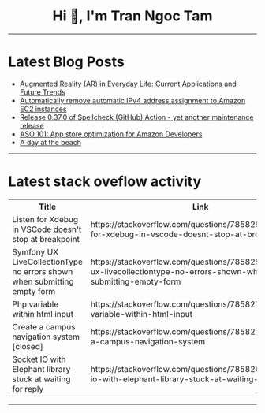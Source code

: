 <h1 align="center">Hi 👋, I'm Tran Ngoc Tam</h1>

---

# Latest Blog Posts 
<!-- BLOG-POST-LIST:START -->
- [Augmented Reality &lpar;AR&rpar; in Everyday Life: Current Applications and Future Trends](https://dev.to/bingecoder89/augmented-reality-ar-in-everyday-life-current-applications-and-future-trends-1jca)
- [Automatically remove automatic IPv4 address assignment to Amazon EC2 instances](https://dev.to/nishikawaakira/automatically-remove-automatic-ipv4-address-assignment-to-amazon-ec2-instances-12fl)
- [Release 0.37.0 of Spellcheck &lpar;GitHub&rpar; Action - yet another maintenance release](https://dev.to/jonasbn/release-0370-of-spellcheck-github-action-yet-another-maintenance-release-2dj9)
- [ASO 101: App store optimization for Amazon Developers](https://dev.to/amazonappdev/aso-101-app-store-optimization-for-amazon-developers-57lp)
- [A day at the beach](https://dev.to/medmor_65/a-day-at-the-beach-2k41)
<!-- BLOG-POST-LIST:END -->

---

# Latest stack oveflow activity
<table>
  <tr><th>Title</th><th>Link</th></tr>
  <!-- STACKOVERFLOW:START --><tr><td>Listen for Xdebug in VSCode doesn&#39;t stop at breakpoint</td><td>https://stackoverflow.com/questions/78582977/listen-for-xdebug-in-vscode-doesnt-stop-at-breakpoint</td></tr><tr><td>Symfony UX LiveCollectionType no errors shown when submitting empty form</td><td>https://stackoverflow.com/questions/78582912/symfony-ux-livecollectiontype-no-errors-shown-when-submitting-empty-form</td></tr><tr><td>Php variable within html input</td><td>https://stackoverflow.com/questions/78582784/php-variable-within-html-input</td></tr><tr><td>Create a campus navigation system [closed]</td><td>https://stackoverflow.com/questions/78582767/create-a-campus-navigation-system</td></tr><tr><td>Socket IO with Elephant library stuck at waiting for reply</td><td>https://stackoverflow.com/questions/78582661/socket-io-with-elephant-library-stuck-at-waiting-for-reply</td></tr><!-- STACKOVERFLOW:END -->
</table>

---


